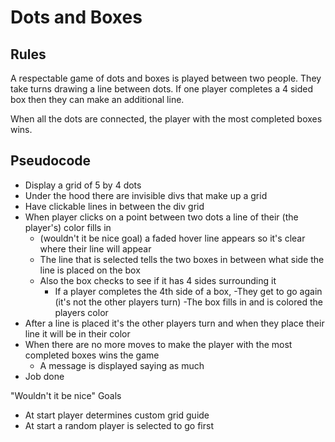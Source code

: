 # Dots and Boxes
## Rules
A respectable game of dots and boxes is played between two people. They take turns drawing a line between dots. If one player completes a 4 sided box then they can make an additional line.

When all the dots are connected, the player with the most completed boxes wins. 

## Pseudocode

- Display a grid of 5 by 4 dots 
- Under the hood there are invisible divs that make up a grid
- Have clickable lines in between the div grid
- When player clicks on a point between two dots a line of their (the player's) color fills in
    - (wouldn't it be nice goal) a faded hover line appears so it's clear where their line will appear
    - The line that is selected tells the two boxes in between what side the line is placed on the box
    - Also the box checks to see if it has 4 sides surrounding it
        - If a player completes the 4th side of a box, 
            -They get to go again (it's not the other players turn)
            -The box fills in and is colored the players color
- After a line is placed it's the other players turn and when they place their line it will be in their color
- When there are no more moves to make the player with the most completed boxes wins the game
    - A message is displayed saying as much
- Job done

"Wouldn't it be nice" Goals
- At start player determines custom grid guide
- At start a random player is selected to go first 
